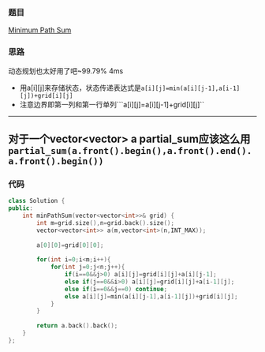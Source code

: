 ### 题目
[Minimum Path Sum](https://leetcode-cn.com/problems/minimum-path-sum/submissions/)
### 思路
动态规划也太好用了吧~99.79% 4ms


+ 用a[i][j]来存储状态，状态传递表达式是```a[i][j]=min(a[i][j-1],a[i-1][j])+grid[i][j]```
+ 注意边界即第一列和第一行单列```a[i][j]=a[i][j-1]+grid[i][j]``
---
对于一个vector<vector<int>> a partial_sum应该这么用
```partial_sum(a.front().begin(),a.front().end().a.front().begin())```
---
### 代码
```c++
class Solution {
public:
    int minPathSum(vector<vector<int>>& grid) {
        int m=grid.size(),n=grid.back().size();
        vector<vector<int>> a(m,vector<int>(n,INT_MAX));
        
        a[0][0]=grid[0][0];
        
        for(int i=0;i<m;i++){
            for(int j=0;j<n;j++){
                if(i==0&&j>0) a[i][j]=grid[i][j]+a[i][j-1];
                else if(j==0&&i>0) a[i][j]=grid[i][j]+a[i-1][j];
                else if(i==0&&j==0) continue;
                else a[i][j]=min(a[i][j-1],a[i-1][j])+grid[i][j];
            }
        }
        
        return a.back().back();
    }
};
```
